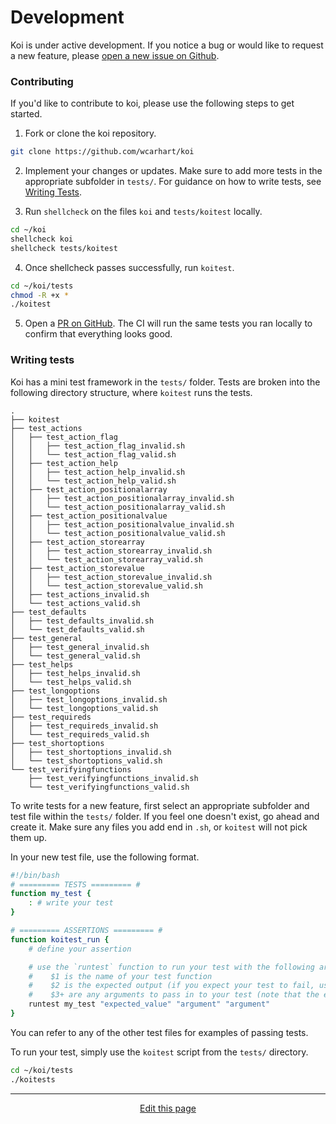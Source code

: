 # Development
Koi is under active development. If you notice a bug or would like to request a new feature, please [open a new issue on Github](https://github.com/wcarhart/koi/issues/new).

### Contributing
If you'd like to contribute to koi, please use the following steps to get started.

1. Fork or clone the koi repository.
```bash
git clone https://github.com/wcarhart/koi
```

2. Implement your changes or updates. Make sure to add more tests in the appropriate subfolder in `tests/`. For guidance on how to write tests, see [Writing Tests](#Writing-tests).

3. Run `shellcheck` on the files `koi` and `tests/koitest` locally.
```bash
cd ~/koi
shellcheck koi
shellcheck tests/koitest
```

4. Once shellcheck passes successfully, run `koitest`.
```bash
cd ~/koi/tests
chmod -R +x *
./koitest
```

5. Open a [PR on GitHub](https://github.com/wcarhart/koi/pull/new/master). The CI will run the same tests you ran locally to confirm that everything looks good.

### Writing tests
Koi has a mini test framework in the `tests/` folder. Tests are broken into the following directory structure, where `koitest` runs the tests.
```
.
├── koitest
├── test_actions
│   ├── test_action_flag
│   │   ├── test_action_flag_invalid.sh
│   │   └── test_action_flag_valid.sh
│   ├── test_action_help
│   │   ├── test_action_help_invalid.sh
│   │   └── test_action_help_valid.sh
│   ├── test_action_positionalarray
│   │   ├── test_action_positionalarray_invalid.sh
│   │   └── test_action_positionalarray_valid.sh
│   ├── test_action_positionalvalue
│   │   ├── test_action_positionalvalue_invalid.sh
│   │   └── test_action_positionalvalue_valid.sh
│   ├── test_action_storearray
│   │   ├── test_action_storearray_invalid.sh
│   │   └── test_action_storearray_valid.sh
│   ├── test_action_storevalue
│   │   ├── test_action_storevalue_invalid.sh
│   │   └── test_action_storevalue_valid.sh
│   ├── test_actions_invalid.sh
│   └── test_actions_valid.sh
├── test_defaults
│   ├── test_defaults_invalid.sh
│   └── test_defaults_valid.sh
├── test_general
│   ├── test_general_invalid.sh
│   └── test_general_valid.sh
├── test_helps
│   ├── test_helps_invalid.sh
│   └── test_helps_valid.sh
├── test_longoptions
│   ├── test_longoptions_invalid.sh
│   └── test_longoptions_valid.sh
├── test_requireds
│   ├── test_requireds_invalid.sh
│   └── test_requireds_valid.sh
├── test_shortoptions
│   ├── test_shortoptions_invalid.sh
│   └── test_shortoptions_valid.sh
└── test_verifyingfunctions
    ├── test_verifyingfunctions_invalid.sh
    └── test_verifyingfunctions_valid.sh
```


To write tests for a new feature, first select an appropriate subfolder and test file within the `tests/` folder. If you feel one doesn't exist, go ahead and create it. Make sure any files you add end in `.sh`, or `koitest` will not pick them up.

In your new test file, use the following format.
```bash
#!/bin/bash
# ========= TESTS ========= #
function my_test {
	: # write your test
}

# ========= ASSERTIONS ========= #
function koitest_run {
	# define your assertion

	# use the `runtest` function to run your test with the following arguments:
	#    $1 is the name of your test function
	#    $2 is the expected output (if you expect your test to fail, use '__error__')
	#    $3+ are any arguments to pass in to your test (note that the empty string "" is still an argument)
	runtest my_test "expected_value" "argument" "argument"
}
```

You can refer to any of the other test files for examples of passing tests.

To run your test, simply use the `koitest` script from the `tests/` directory.
```bash
cd ~/koi/tests
./koitests
```

<hr>
<div style="text-align:center">
	<a class="edit-link" href="https://github.com/wcarhart/wcarhart.github.io/docs/development.md" target="_blank"><i class="fas fa-edit"></i> Edit this page</a>
</div>